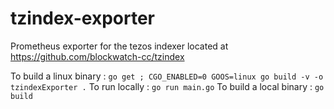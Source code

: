# tzindex-exporter
Prometheus exporter for the tezos indexer located at https://github.com/blockwatch-cc/tzindex

To build a linux binary : `go get ; CGO_ENABLED=0 GOOS=linux go build -v -o tzindexExporter .`
To run locally : `go run main.go`
To build a local binary : `go build`
